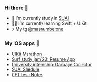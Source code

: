 ### Hi there 👋

- 🔭 I’m currently study in [SUAI](https://guap.ru/)
- 👨‍💻 I’m currently learning Swift + UIKit
- ⚡ My tg [@masnumberone](https://t.me/masnumberone)

### My iOS apps 📱

- [UIKit Marathon](https://github.com/masnumberone/UIKit-Marathon)
- [Surf study jam`23: Resume App](https://github.com/masnumberone/surf-study-jam-23)
- [University internship: Garbage Collector](https://github.com/masnumberone/garbage-collector-ios)
- [SUAI Shedule](https://github.com/masnumberone/SUAI-Schedule)
- [CFT test: Notes](https://github.com/masnumberone/Notes-CFT)
